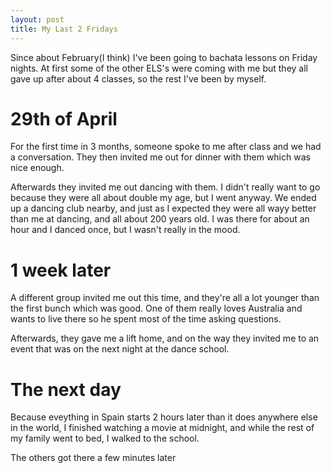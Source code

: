 ```yaml
---
layout: post
title: My Last 2 Fridays
---
```


Since about February(I think) I've been going to bachata lessons on Friday nights. At first some of the other ELS's were coming with me but they all gave up after about 4 classes, so the rest I've been by myself. 

# 29th of April
For the first time in 3 months, someone spoke to me after class and we had a conversation. They then invited me out for dinner with them which was nice enough. 

Afterwards they invited me out dancing with them. I didn't really want to go because they were all about double my age, but I went anyway. We ended up a dancing club nearby, and just as I expected they were all wayy better than me at dancing, and all about 200 years old. I was there for about an hour and I danced once, but I wasn't really in the mood.

# 1 week later
A different group invited me out this time, and they're all a lot younger than the first bunch which was good. One of them really loves Australia and wants to live there so he spent most of the time asking questions. 

Afterwards, they gave me a lift home, and on the way they invited me to an event that was on the next night at the dance school. 

# The next day
Because eveything in Spain starts 2 hours later than it does anywhere else in the world, I finished watching a movie at midnight, and while the rest of my family went to bed, I walked to the school. 

The others got there a few minutes later 
